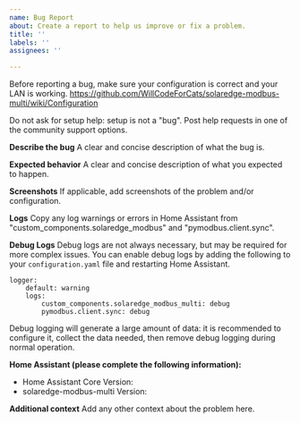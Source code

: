 ```yaml
---
name: Bug Report
about: Create a report to help us improve or fix a problem.
title: ''
labels: ''
assignees: ''

---
```


Before reporting a bug, make sure your configuration is correct and your LAN is working.
https://github.com/WillCodeForCats/solaredge-modbus-multi/wiki/Configuration

Do not ask for setup help: setup is not a "bug". Post help requests in one of the community support options.

**Describe the bug**
A clear and concise description of what the bug is.

**Expected behavior**
A clear and concise description of what you expected to happen.

**Screenshots**
If applicable, add screenshots of the problem and/or configuration.

**Logs**
Copy any log warnings or errors in Home Assistant from "custom_components.solaredge_modbus" and "pymodbus.client.sync".

**Debug Logs**
Debug logs are not always necessary, but may be required for more complex issues. You can enable debug logs by adding the following to your `configuration.yaml` file and restarting Home Assistant.
```
logger:
    default: warning
    logs:
        custom_components.solaredge_modbus_multi: debug
        pymodbus.client.sync: debug
```
Debug logging will generate a large amount of data: it is recommended to configure it, collect the data needed, then remove debug logging during normal operation.

**Home Assistant (please complete the following information):**
 - Home Assistant Core Version:
 - solaredge-modbus-multi Version:

**Additional context**
Add any other context about the problem here.
